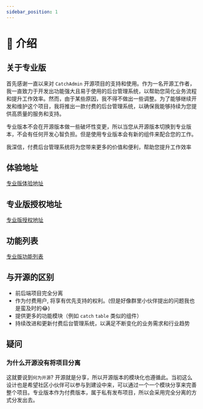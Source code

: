 ```yaml
---
sidebar_position: 1
---
```

# 🏡 介绍

## 关于专业版
首先感谢一直以来对 `CatchAdmin` 开源项目的支持和使用。作为一名开源工作者，我一直致力于开发出功能强大且易于使用的后台管理系统，以帮助您简化业务流程和提升工作效率。然而，由于某些原因，我不得不做出一些调整。为了能够继续开发和维护这个项目，我将推出一款付费的后台管理系统，以确保我能够持续为您提供高质量的服务和支持。

专业版本不会在开源版本做一些破坏性变更，所以当您从开源版本切换到专业版本，不会有任何开发心智负担。但是使用专业版本会有新的组件来配合您的工作。

我深信，付费后台管理系统将为您带来更多的价值和便利，帮助您提升工作效率

## 体验地址
[专业版体验地址](https://pro.catchadmin.com)

## 专业版授权地址
[专业版授权地址](https://license.catchadmin.com)

## 功能列表
[专业版功能列表](https://license.catchadmin.com/features)

## 与开源的区别
- 前后端项目完全分离
- 作为付费用户, 将享有优先支持的权利。(但是好像群里小伙伴提出的问题我也是蛮及时的😂)
- 提供更多的功能模块（例如 `catch` `table` 类似的组件）
- 持续改进和更新付费后台管理系统，以满足不断变化的业务需求和行业趋势

## 疑问
### 为什么开源没有将项目分离
这就要说到`何为开源`? 开源就是分享，所以开源版本的模块化也遵循此。当初这么设计也是希望社区小伙伴可以参与到建设中来，可以通过一个一个模块分享来完善整个项目。专业版本作为付费版本，属于私有发布项目，所以会采用完全分离的方式分发出去。
